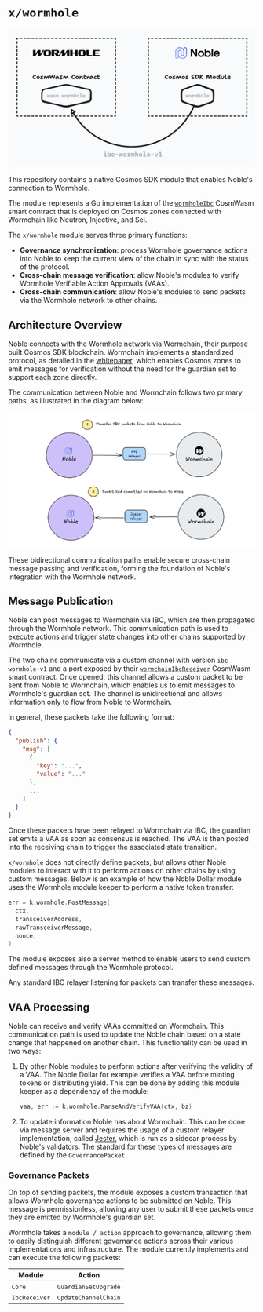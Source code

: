 # `x/wormhole`

![Architecture design](design.png)

This repository contains a native Cosmos SDK module that enables Noble's
connection to Wormhole.

The module represents a Go implementation of the [`wormholeIbc`][`wormholeIbc`]
CosmWasm smart contract that is deployed on Cosmos zones connected with
Wormchain like Neutron, Injective, and Sei.

The `x/wormhole` module serves three primary functions:

- **Governance synchronization**: process Wormhole governance actions into Noble
  to keep the current view of the chain in sync with the status of the protocol.
- **Cross-chain message verification**: allow Noble's modules to verify Wormhole
  Verifiable Action Approvals (VAAs).
- **Cross-chain communication**: allow Noble's modules to send packets via the
  Wormhole network to other chains.

## Architecture Overview

Noble connects with the Wormhole network via Wormchain, their purpose built
Cosmos SDK blockchain. Wormchain implements a standardized protocol, as detailed
in the [whitepaper][whitepaper], which enables Cosmos zones to emit messages for
verification without the need for the guardian set to support each zone
directly.

The communication between Noble and Wormchain follows two primary paths, as
illustrated in the diagram below:

![Noble and Wormchain communication paths](./noble-wormchain.png)

These bidirectional communication paths enable secure cross-chain message
passing and verification, forming the foundation of Noble's integration with the
Wormhole network.

## Message Publication

Noble can post messages to Wormchain via IBC, which are then propagated through
the Wormhole network. This communication path is used to execute actions and
trigger state changes into other chains supported by Wormhole.

The two chains communicate via a custom channel with version `ibc-wormhole-v1`
and a port exposed by their [`wormchainIbcReceiver`][`wormchainIbcReceiver`]
CosmWasm smart contract. Once opened, this channel allows a custom packet to be
sent from Noble to Wormchain, which enables us to emit messages to Wormhole's
guardian set. The channel is unidirectional and allows information only to flow
from Noble to Wormchain.

In general, these packets take the following format:

```json
{
  "publish": {
    "msg": [
      {
        "key": "...",
        "value": "..."
      },
      ...
    ]
  }
}
```

Once these packets have been relayed to Wormchain via IBC, the guardian set
emits a VAA as soon as consensus is reached. The VAA is then posted into the
receiving chain to trigger the associated state transition.

`x/wormhole` does not directly define packets, but allows other Noble modules to
interact with it to perform actions on other chains by using custom messages.
Below is an example of how the Noble Dollar module uses the Wormhole module
keeper to perform a native token transfer:

```go
err = k.wormhole.PostMessage(
  ctx,
  transceiverAddress,
  rawTransceiverMessage,
  nonce,
)
```

The module exposes also a server method to enable users to send custom defined
messages through the Wormhole protocol.

Any standard IBC relayer listening for packets can transfer these messages.

## VAA Processing

Noble can receive and verify VAAs committed on Wormchain. This communication
path is used to update the Noble chain based on a state change that happened on
another chain. This functionality can be used in two ways:

1. By other Noble modules to perform actions after verifying the validity of a
   VAA. The Noble Dollar for example verifies a VAA before minting tokens or
   distributing yield. This can be done by adding this module keeper as a
   dependency of the module:

   ```go
   vaa, err := k.wormhole.ParseAndVerifyVAA(ctx, bz)
   ```

2. To update information Noble has about Wormchain. This can be done via message
   server and requires the usage of a custom relayer implementation, called
   [Jester], which is run as a sidecar process by Noble's validators. The
   standard for these types of messages are defined by the `GovernancePacket`.

### Governance Packets

On top of sending packets, the module exposes a custom transaction that allows
Wormhole governance actions to be submitted on Noble. This message is
permissionless, allowing any user to submit these packets once they are emitted
by Wormhole's guardian set.

Wormhole takes a `module / action` approach to governance, allowing them to
easily distinguish different governance actions across their various
implementations and infrastructure. The module currently implements and can
execute the following packets:

| Module        | Action               |
| ------------- | -------------------- |
| `Core`        | `GuardianSetUpgrade` |
| `IbcReceiver` | `UpdateChannelChain` |

[`wormholeIbc`]:
  https://github.com/wormhole-foundation/wormhole/tree/main/cosmwasm/contracts/wormhole-ibc
[`wormchainIbcReceiver`]:
  https://github.com/wormhole-foundation/wormhole/tree/main/cosmwasm/contracts/wormchain-ibc-receiver
[whitepaper]:
  https://github.com/wormhole-foundation/wormhole/blob/main/whitepapers/0012_ibc_generic_messaging.md
[jester]: https://github.com/noble-assets/jester
